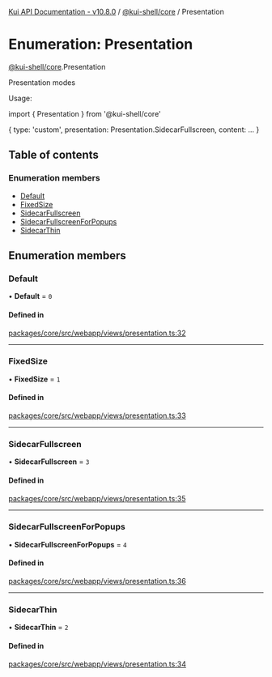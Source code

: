 [Kui API Documentation - v10.8.0](../README.md) / [@kui-shell/core](../modules/kui_shell_core.md) / Presentation

# Enumeration: Presentation

[@kui-shell/core](../modules/kui_shell_core.md).Presentation

Presentation modes

Usage:

import { Presentation } from '@kui-shell/core'

{
type: 'custom',
presentation: Presentation.SidecarFullscreen,
content: ...
}

## Table of contents

### Enumeration members

- [Default](kui_shell_core.Presentation.md#default)
- [FixedSize](kui_shell_core.Presentation.md#fixedsize)
- [SidecarFullscreen](kui_shell_core.Presentation.md#sidecarfullscreen)
- [SidecarFullscreenForPopups](kui_shell_core.Presentation.md#sidecarfullscreenforpopups)
- [SidecarThin](kui_shell_core.Presentation.md#sidecarthin)

## Enumeration members

### Default

• **Default** = `0`

#### Defined in

[packages/core/src/webapp/views/presentation.ts:32](https://github.com/kubernetes-sigs/kui/blob/kui/packages/core/src/webapp/views/presentation.ts#L32)

---

### FixedSize

• **FixedSize** = `1`

#### Defined in

[packages/core/src/webapp/views/presentation.ts:33](https://github.com/kubernetes-sigs/kui/blob/kui/packages/core/src/webapp/views/presentation.ts#L33)

---

### SidecarFullscreen

• **SidecarFullscreen** = `3`

#### Defined in

[packages/core/src/webapp/views/presentation.ts:35](https://github.com/kubernetes-sigs/kui/blob/kui/packages/core/src/webapp/views/presentation.ts#L35)

---

### SidecarFullscreenForPopups

• **SidecarFullscreenForPopups** = `4`

#### Defined in

[packages/core/src/webapp/views/presentation.ts:36](https://github.com/kubernetes-sigs/kui/blob/kui/packages/core/src/webapp/views/presentation.ts#L36)

---

### SidecarThin

• **SidecarThin** = `2`

#### Defined in

[packages/core/src/webapp/views/presentation.ts:34](https://github.com/kubernetes-sigs/kui/blob/kui/packages/core/src/webapp/views/presentation.ts#L34)
